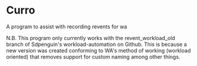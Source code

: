# Curro
A program to assist with recording revents for wa

N.B. This program only currently works with the revent_workload_old branch of Sdpenguin's workload-automation on Github.
This is because a new version was created conforming to WA's method of working (workload oriented) that removes support for 
custom naming among other things.
